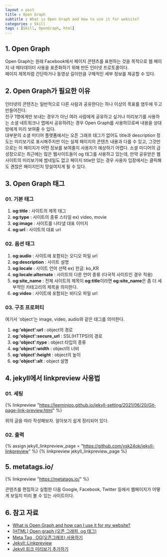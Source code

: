 ```yaml
---
layout : post
title : Open Graph
subtitle : What is Open Graph and How to use it for website?
categories : Skill
tags : [Skill, OpenGraph, html]
---
```


## 1. Open Graph
Open Graph는 원래 Facebook에서 페이지 콘텐츠를 표현하는 것을 목적으로 웹 페이지 내 메타데이터 사용을 표준화하기 위해 만든 인터넷 프로토콜이다.<br>페이지 제목처럼 간단하거나 동영상 길이만큼 구체적인 세부 정보를 제공할 수 있다.<br>

## 2. Open Graph가 필요한 이유
인터넷의 콘텐츠는 일반적으로 다른 사람과 공유한다는 하나 이상의 목표를 염두에 두고 만들어진다.<br>친구 1명에게만 보내는 경우가 아닌 여러 사람에게 공유하고 싶거나 미리보기를 사용하는 소셜 네트워크나 앱에서 공유하려는 경우 Open Graph를 사용하므로써 내용을 상대방에게 미리 보여줄 수 있다.<br>대부분의 소셜 미디어 플랫폼에서는 오픈 그래프 태그가 없어도 title과 description 정도는 미리보기로 표시해주지만 이는 실제 페이지의 콘텐츠 내용과 다를 수 있고, 그것만으로는 이 페이지가 어떤 정보를 보여줄지 사용자가 예상하기 어렵다. 소셜 미디어의 급성장으로는 최근에는 많은 웹사이트들이 og 태그를 사용하고 있는데, 만약 공유받은 웹사이트의 미리보기에 썸네일도 없고 페이지 title만 있는 경우 사용자 입장에서는 클릭해도 괜찮은 페이지인지 망설여지게 될 수 있다.<br>

## 3. Open Graph 태그

### 01. 기본 태그
1. <b>og:title</b> : 사이트의 제목 태그
2. <b>og:type</b> :  사이트의 종류 스타일 ex) video, movie
3. <b>og:image</b> : 사이트를 나타낼 대표 이미지
4. <b>og:url</b> : 사이트의 대표 url

### 02. 옵션 태그
1. <b>og:audio</b> : 사이트에 포함되는 오디오 파일 url
2. <b>og:description</b> : 사이트 설명
3. <b>og:locale</b> : 사이트 언어 선택 ex) 한글: ko_KR
4. <b>og:locale:alternate</b> : 사이트의 다른 언어 종류 (다국적 사이트인 경우 적용)
5. <b>og:site_name</b> : 전체 사이트의 제목이 <b>og:title</b>이라면 <b>og:site_name</b>은 좀 더 세부적인 카테고리의 제목을 의미한다.
6. <b>og:video</b> : 사이트에 포함되는 비디오 파일 url

### 03. 구조 프로퍼티
여기서 'object'는 image, video, audio와 같은 태그를 의미한다.<br/>
1. <b>og:'object':url</b> : object의 경로
2. <b>og:'object':secure_url</b> : SSL(HTTPS)의 경로
3. <b>og:'object':type</b> : object 타입의 종류
4. <b>og:'object':width</b> : object의 너비
5. <b>og:'object':height</b> : object의 높이
6. <b>og:'object':alt</b> : object 설명
   
## 4. jekyll에서 linkpreview 사용법

### 01. 세팅

{% linkpreview "https://leeminjoo.github.io/jekyll-setting/2021/06/20/Git-page-link-preview.html" %}

위의 글을 따라 작성해보자. 알아보기 쉽게 정리되어 있다.

### 02. 출력

{% assign jekyll_linkpreview_page = "https://github.com/ysk24ok/jekyll-linkpreview" %}
{% linkpreview jekyll_linkpreview_page %}

## 5. metatags.io/

{% linkpreview "https://metatags.io/" %}

콘텐츠를 편집하고 실험한 다음 Google, Facebook, Twitter 등에서 웹페이지가 어떻게 보일지 미리 볼 수 있는 사이트이다.<br>

## 6. 참고 자료
- [What is Open Graph and how can I use it for my website?](https://www.freecodecamp.org/news/what-is-open-graph-and-how-can-i-use-it-for-my-website/)
- [[HTML] Open graph  (오픈 그래피, og 태그)](https://nowonbun.tistory.com/517)
- [Meta Tag , OG(오픈그래프) 사용하기](https://velog.io/@byeol4001/Meta-Tag-OG%EC%98%A4%ED%94%88%EA%B7%B8%EB%9E%98%ED%94%84-%EC%82%AC%EC%9A%A9%ED%95%98%EA%B8%B0)
- [Jekyll::Linkpreview](https://github.com/ysk24ok/jekyll-linkpreview)
- [Jekyll 링크 미리보기 추가하기](https://leeminjoo.github.io/jekyll-setting/2021/06/20/Git-page-link-preview.html)